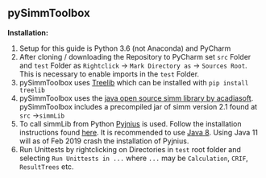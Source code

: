 **pySimmToolbox**
--------

**Installation:**

1. Setup for this guide is Python 3.6 (not Anaconda) and PyCharm
2. After cloning / downloading the Repository to PyCharm set `src` Folder and `test` Folder as `Rightclick` &rarr; `Mark Directory as` &rarr; `Sources Root`.  
This is necessary to enable imports in the `test` Folder.
3. pySimmToolbox uses [Treelib](https://treelib.readthedocs.io/en/latest/) which can be installed with
`pip install treelib`
4. pySimmToolbox uses the [java open source simm library by acadiasoft](https://github.com/AcadiaSoft/simm-lib "simm-lib"). pySimmToolbox includes a precompiled jar of simm version 2.1 found at `src` &rarr;`simmLib`
5. To call simmLib from Python [Pyjnius](https://pyjnius.readthedocs.io/en/stable/index.html) is used. Follow the installation instructions found [here](https://pyjnius.readthedocs.io/en/stable/installation.html#installation-for-windows "Pyjnius installation for Windows"). It is recommended to use [Java 8](https://www.oracle.com/technetwork/java/javase/downloads/jdk8-downloads-2133151.html). Using Java 11 will as of Feb 2019 crash the installation of Pyjnius.
6. Run Unittests by rightclicking on Directories in `test` root folder and selecting `Run Unittests in ...` where `...` may be `Calculation`, `CRIF`, `ResultTrees` etc.
